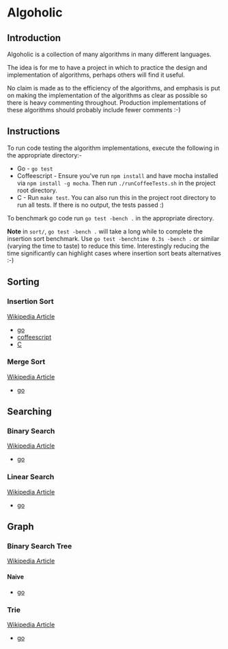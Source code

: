 # Algoholic #

## Introduction ##

Algoholic is a collection of many algorithms in many different languages.

The idea is for me to have a project in which to practice the design and implementation of
algorithms, perhaps others will find it useful.

No claim is made as to the efficiency of the algorithms, and emphasis is put on making the
implementation of the algorithms as clear as possible so there is heavy commenting
throughout. Production implementations of these algorithms should probably include fewer
comments :-)

## Instructions ##

To run code testing the algorithm implementations, execute the following in the appropriate
directory:-

* Go - `go test`
* Coffeescript - Ensure you've run `npm install` and have mocha installed via `npm install -g mocha`. Then run `./runCoffeeTests.sh` in the project root directory.
* C - Run `make test`. You can also run this in the project root directory to run all tests. If there is no output, the tests passed :)

To benchmark go code run `go test -bench .` in the appropriate directory.

__Note__ in `sort/`, `go test -bench .` will take a long while to complete the insertion sort
benchmark. Use `go test -benchtime 0.3s -bench .` or similar (varying the time to taste) to
reduce this time. Interestingly reducing the time significantly can highlight cases where
insertion sort beats alternatives :-)

## Sorting ##

### Insertion Sort ###

[Wikipedia Article][isort_wiki]

* [go][isort_go]
* [coffeescript][isort_cs]
* [C][isort_c]

[isort_wiki]:http://en.wikipedia.org/wiki/Insertion_sort
[isort_go]:/src/sort/go/isort.go
[isort_cs]:/src/sort/coffee/isort.coffee
[isort_c]:/src/sort/c/isort.c

### Merge Sort ###

[Wikipedia Article][msort_wiki]

* [go][msort_go]

[msort_wiki]:http://en.wikipedia.org/wiki/Merge_sort
[msort_go]:/src/sort/go/msort.go

## Searching ##

### Binary Search ###

[Wikipedia Article][bsearch_wiki]

* [go][bsearch_go]

[bsearch_wiki]:http://en.wikipedia.org/wiki/Binary_search
[bsearch_go]:/src/search/go/bsearch.go

### Linear Search ###

[Wikipedia Article][lsearch_wiki]

* [go][lsearch_go]

[lsearch_wiki]:http://en.wikipedia.org/wiki/Linear_search
[lsearch_go]:/src/search/go/lsearch.go

## Graph ##

### Binary Search Tree ###

[Wikipedia Article][bsearchtree_wiki]

#### Naive ####

* [go][bsearchtree_go]

[bsearchtree_wiki]:http://en.wikipedia.org/wiki/Binary_search_tree
[bsearchtree_go]:/src/graph/btree/go/bsearch.go

### Trie ###

[Wikipedia Article][trie_wiki]

* [go][trie_go]

[trie_wiki]:http://en.wikipedia.org/wiki/Trie
[trie_go]:/src/graph/trie/go/trie.go
